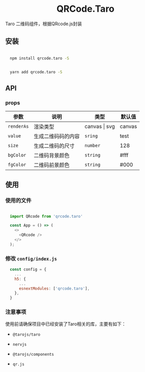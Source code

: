<h1 align="center">QRCode.Taro</h1>

Taro 二维码组件，根据QRcode.js封装


## 安装

```bash
  
  npm install qrcode.taro -S

```

```bash
  
  yarn add qrcode.taro -S

```

## API

### props

|参数      |说明               |类型                |默认值      |
|----------|-------------------|--------------------|------------|
|`renderAs`|  渲染类型         |  canvas \| svg |  canvas    |
|`value`   | 生成二维码码的内容|  `sring`             |  test      | 
|`size`    | 生成二维码的尺寸  |  `number`            |  128       |
|`bgColor` | 二维码背景颜色    |  `string`            |  #fff     |
|`fgColor` | 二维码前景颜色    |  `string`            |  #000      |


## 使用

### 使用的文件

```javascript
  
  import QRcode from 'qrcode.taro'

  const App = () => (
    <>
      <QRcode />
    </>
  );

```

### 修改 `config/index.js`

```javascript
  const config = {
    ...
    h5: {
      ...
      esnextModules: ['qrcode.taro'],
    },
  }

```

### 注意事项

  使用前请确保项目中已经安装了Taro相关的库，主要有如下：

  - `@tarojs/taro`

  - `nervjs`

  - `@tarojs/components`
 
  - `qr.js`




